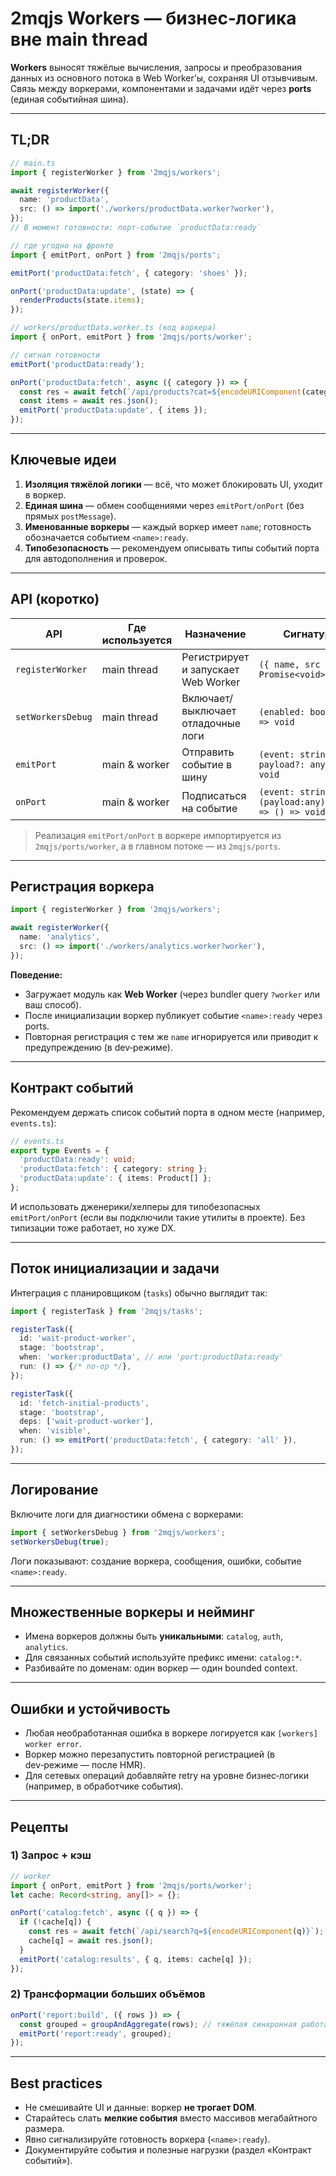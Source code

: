 # 2mqjs Workers — бизнес‑логика вне main thread

**Workers** выносят тяжёлые вычисления, запросы и преобразования данных из основного потока в Web Worker’ы, сохраняя UI отзывчивым. Связь между воркерами, компонентами и задачами идёт через **ports** (единая событийная шина).

---

## TL;DR

```ts
// main.ts
import { registerWorker } from '2mqjs/workers';

await registerWorker({
  name: 'productData',
  src: () => import('./workers/productData.worker?worker'),
});
// В момент готовности: порт-событие `productData:ready`
```

```ts
// где угодно на фронте
import { emitPort, onPort } from '2mqjs/ports';

emitPort('productData:fetch', { category: 'shoes' });

onPort('productData:update', (state) => {
  renderProducts(state.items);
});
```

```ts
// workers/productData.worker.ts (код воркера)
import { onPort, emitPort } from '2mqjs/ports/worker';

// сигнал готовности
emitPort('productData:ready');

onPort('productData:fetch', async ({ category }) => {
  const res = await fetch(`/api/products?cat=${encodeURIComponent(category)}`);
  const items = await res.json();
  emitPort('productData:update', { items });
});
```

---

## Ключевые идеи

1. **Изоляция тяжёлой логики** — всё, что может блокировать UI, уходит в воркер.
2. **Единая шина** — обмен сообщениями через `emitPort/onPort` (без прямых `postMessage`).
3. **Именованные воркеры** — каждый воркер имеет `name`; готовность обозначается событием `<name>:ready`.
4. **Типобезопасность** — рекомендуем описывать типы событий порта для автодополнения и проверок.

---

## API (коротко)

| API               | Где используется | Назначение                          | Сигнатура                                                |
| ----------------- | ---------------- | ----------------------------------- | -------------------------------------------------------- |
| `registerWorker`  | main thread      | Регистрирует и запускает Web Worker | `({ name, src }) => Promise<void>`                       |
| `setWorkersDebug` | main thread      | Включает/выключает отладочные логи  | `(enabled: boolean) => void`                             |
| `emitPort`        | main & worker    | Отправить событие в шину            | `(event: string, payload?: any) => void`                 |
| `onPort`          | main & worker    | Подписаться на событие              | `(event: string, fn: (payload:any)=>void) => () => void` |

> Реализация `emitPort/onPort` в воркере импортируется из `2mqjs/ports/worker`, а в главном потоке — из `2mqjs/ports`.

---

## Регистрация воркера

```ts
import { registerWorker } from '2mqjs/workers';

await registerWorker({
  name: 'analytics',
  src: () => import('./workers/analytics.worker?worker'),
});
```

**Поведение:**

* Загружает модуль как **Web Worker** (через bundler query `?worker` или ваш способ).
* После инициализации воркер публикует событие `<name>:ready` через ports.
* Повторная регистрация с тем же `name` игнорируется или приводит к предупреждению (в dev‑режиме).

---

## Контракт событий

Рекомендуем держать список событий порта в одном месте (например, `events.ts`):

```ts
// events.ts
export type Events = {
  'productData:ready': void;
  'productData:fetch': { category: string };
  'productData:update': { items: Product[] };
};
```

И использовать дженерики/хелперы для типобезопасных `emitPort/onPort` (если вы подключили такие утилиты в проекте). Без типизации тоже работает, но хуже DX.

---

## Поток инициализации и задачи

Интеграция с планировщиком (`tasks`) обычно выглядит так:

```ts
import { registerTask } from '2mqjs/tasks';

registerTask({
  id: 'wait-product-worker',
  stage: 'bootstrap',
  when: 'worker:productData', // или 'port:productData:ready'
  run: () => {/* no-op */},
});

registerTask({
  id: 'fetch-initial-products',
  stage: 'bootstrap',
  deps: ['wait-product-worker'],
  when: 'visible',
  run: () => emitPort('productData:fetch', { category: 'all' }),
});
```

---

## Логирование

Включите логи для диагностики обмена с воркерами:

```ts
import { setWorkersDebug } from '2mqjs/workers';
setWorkersDebug(true);
```

Логи показывают: создание воркера, сообщения, ошибки, событие `<name>:ready`.

---

## Множественные воркеры и нейминг

* Имена воркеров должны быть **уникальными**: `catalog`, `auth`, `analytics`.
* Для связанных событий используйте префикс имени: `catalog:*`.
* Разбивайте по доменам: один воркер — один bounded context.

---

## Ошибки и устойчивость

* Любая необработанная ошибка в воркере логируется как `[workers] worker error`.
* Воркер можно перезапустить повторной регистрацией (в dev‑режиме — после HMR).
* Для сетевых операций добавляйте retry на уровне бизнес‑логики (например, в обработчике события).

---

## Рецепты

### 1) Запрос + кэш

```ts
// worker
import { onPort, emitPort } from '2mqjs/ports/worker';
let cache: Record<string, any[]> = {};

onPort('catalog:fetch', async ({ q }) => {
  if (!cache[q]) {
    const res = await fetch(`/api/search?q=${encodeURIComponent(q)}`);
    cache[q] = await res.json();
  }
  emitPort('catalog:results', { q, items: cache[q] });
});
```

### 2) Трансформации больших объёмов

```ts
onPort('report:build', ({ rows }) => {
  const grouped = groupAndAggregate(rows); // тяжёлая синхронная работа
  emitPort('report:ready', grouped);
});
```

---

## Best practices

* Не смешивайте UI и данные: воркер **не трогает DOM**.
* Старайтесь слать **мелкие события** вместо массивов мегабайтного размера.
* Явно сигнализируйте готовность воркера (`<name>:ready`).
* Документируйте события и полезные нагрузки (раздел «Контракт событий»).

